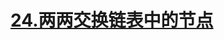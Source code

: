 # [24.两两交换链表中的节点](https://leetcode.cn/problems/swap-nodes-in-pairs/)

<SourceCode src="../.leetcode/24.两两交换链表中的节点.ts" />
